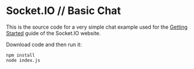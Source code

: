 # Socket.IO // Basic Chat

This is the source code for a very simple chat example used for
the [Getting Started](http://socket.io/get-started/chat/) guide
of the Socket.IO website.

Download code and then run it:
```
npm install
node index.js
```

